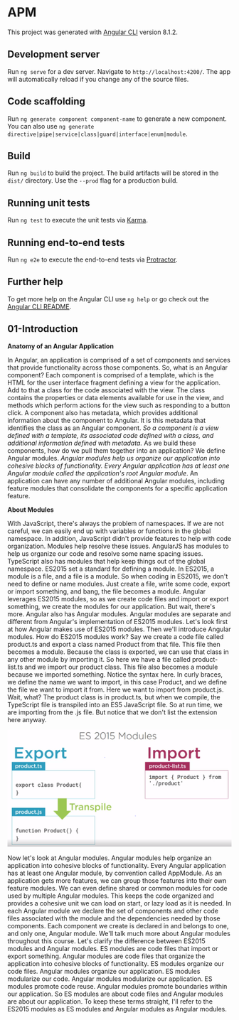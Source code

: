 APM
===

This project was generated with [Angular
CLI](https://github.com/angular/angular-cli) version 8.1.2.

Development server
------------------

Run `ng serve` for a dev server. Navigate to `http://localhost:4200/`. The app
will automatically reload if you change any of the source files.

Code scaffolding
----------------

Run `ng generate component component-name` to generate a new component. You can
also use `ng generate directive|pipe|service|class|guard|interface|enum|module`.

Build
-----

Run `ng build` to build the project. The build artifacts will be stored in the
`dist/` directory. Use the `--prod` flag for a production build.

Running unit tests
------------------

Run `ng test` to execute the unit tests via
[Karma](https://karma-runner.github.io).

Running end-to-end tests
------------------------

Run `ng e2e` to execute the end-to-end tests via
[Protractor](http://www.protractortest.org/).

Further help
------------

To get more help on the Angular CLI use `ng help` or go check out the [Angular
CLI README](https://github.com/angular/angular-cli/blob/master/README.md).

01-Introduction
---------------

**Anatomy of an Angular Application**

In Angular, an application is comprised of a set of components and services that
provide functionality across those components. So, what is an Angular component?
Each component is comprised of a template, which is the HTML for the user
interface fragment defining a view for the application. Add to that a class for
the code associated with the view. The class contains the properties or data
elements available for use in the view, and methods which perform actions for
the view such as responding to a button click. A component also has metadata,
which provides additional information about the component to Angular. It is this
metadata that identifies the class as an Angular component. *So a component is a
view defined with a template, its associated code defined with a class, and
additional information defined with metadata.* As we build these components, how
do we pull them together into an application? We define Angular modules.
*Angular modules help us organize our application into cohesive blocks of
functionality. Every Angular application has at least one Angular module called
the application's root Angular module*. An application can have any number of
additional Angular modules, including feature modules that consolidate the
components for a specific application feature.

**About Modules**

With JavaScript, there's always the problem of namespaces. If we are not
careful, we can easily end up with variables or functions in the global
namespace. In addition, JavaScript didn't provide features to help with code
organization. Modules help resolve these issues. AngularJS has modules to help
us organize our code and resolve some name spacing issues. TypeScript also has
modules that help keep things out of the global namespace. ES2015 set a standard
for defining a module. In ES2015, a module is a file, and a file is a module. So
when coding in ES2015, we don't need to define or name modules. Just create a
file, write some code, export or import something, and bang, the file becomes a
module. Angular leverages ES2015 modules, so as we create code files and import
or export something, we create the modules for our application. But wait,
there's more. Angular also has Angular modules. Angular modules are separate and
different from Angular's implementation of ES2015 modules. Let's look first at
how Angular makes use of ES2015 modules. Then we'll introduce Angular modules.
How do ES2015 modules work? Say we create a code file called product.ts and
export a class named Product from that file. This file then becomes a module.
Because the class is exported, we can use that class in any other module by
importing it. So here we have a file called product- list.ts and we import our
product class. This file also becomes a module because we imported something.
Notice the syntax here. In curly braces, we define the name we want to import,
in this case Product, and we define the file we want to import it from. Here we
want to import from product.js. Wait, what? The product class is in product.ts,
but when we compile, the TypeScript file is transpiled into an ES5 JavaScript
file. So at run time, we are importing from the .js file. But notice that we
don't list the extension here anyway.

![](media/81ed3f80ec70e4ceac5f8f7bfda98276.png)

Now let's look at Angular modules. Angular modules help organize an application
into cohesive blocks of functionality. Every Angular application has at least
one Angular module, by convention called AppModule. As an application gets more
features, we can group those features into their own feature modules. We can
even define shared or common modules for code used by multiple Angular modules.
This keeps the code organized and provides a cohesive unit we can load on start,
or lazy load as it is needed. In each Angular module we declare the set of
components and other code files associated with the module and the dependencies
needed by those components. Each component we create is declared in and belongs
to one, and only one, Angular module. We'll talk much more about Angular modules
throughout this course. Let's clarify the difference between ES2015 modules and
Angular modules. ES modules are code files that import or export something.
Angular modules are code files that organize the application into cohesive
blocks of functionality. ES modules organize our code files. Angular modules
organize our application. ES modules modularize our code. Angular modules
modularize our application. ES modules promote code reuse. Angular modules
promote boundaries within our application. So ES modules are about code files
and Angular modules are about our application. To keep these terms straight,
I'll refer to the ES2015 modules as ES modules and Angular modules as Angular
modules.
